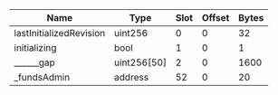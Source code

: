 | Name                    | Type                              | Slot | Offset | Bytes |
| ----------------------- | --------------------------------- | ---- | ------ | ----- |
| lastInitializedRevision | uint256                           | 0    | 0      | 32    |
| initializing            | bool                              | 1    | 0      | 1     |
| ______gap               | uint256[50]                       | 2    | 0      | 1600  |
| _fundsAdmin             | address                           | 52   | 0      | 20    |
